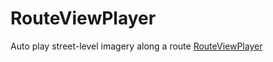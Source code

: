 # RouteViewPlayer
Auto play street-level imagery along a route
[RouteViewPlayer](https://tankaru.github.io/RouteViewPlayer/player.html)
